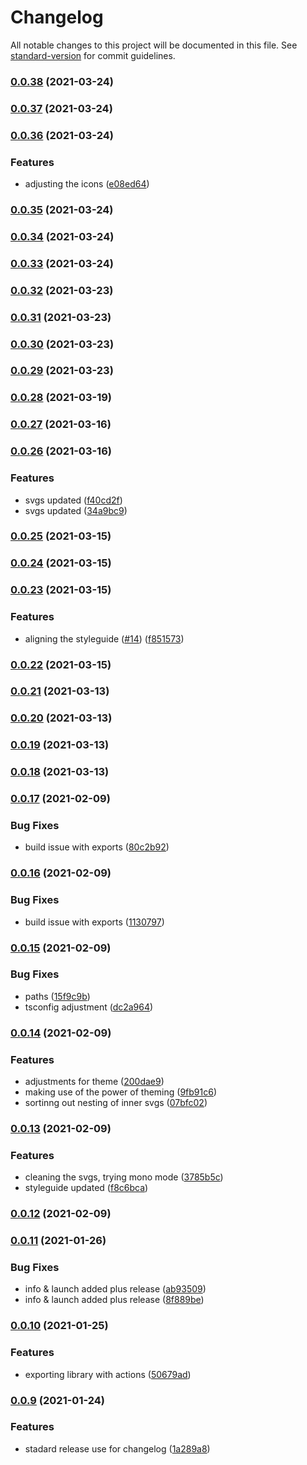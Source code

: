 # Changelog

All notable changes to this project will be documented in this file. See [standard-version](https://github.com/conventional-changelog/standard-version) for commit guidelines.

### [0.0.38](https://github.com/excelWithBusiness/webmobile-svg-library/compare/v0.0.37...v0.0.38) (2021-03-24)

### [0.0.37](https://github.com/excelWithBusiness/webmobile-svg-library/compare/v0.0.36...v0.0.37) (2021-03-24)

### [0.0.36](https://github.com/excelWithBusiness/webmobile-svg-library/compare/v0.0.35...v0.0.36) (2021-03-24)


### Features

* adjusting the icons ([e08ed64](https://github.com/excelWithBusiness/webmobile-svg-library/commit/e08ed64bb68f80a0217b09d899501dca294a2e19))

### [0.0.35](https://github.com/excelWithBusiness/webmobile-svg-library/compare/v0.0.34...v0.0.35) (2021-03-24)

### [0.0.34](https://github.com/excelWithBusiness/webmobile-svg-library/compare/v0.0.33...v0.0.34) (2021-03-24)

### [0.0.33](https://github.com/excelWithBusiness/webmobile-svg-library/compare/v0.0.32...v0.0.33) (2021-03-24)

### [0.0.32](https://github.com/excelWithBusiness/webmobile-svg-library/compare/v0.0.31...v0.0.32) (2021-03-23)

### [0.0.31](https://github.com/excelWithBusiness/webmobile-svg-library/compare/v0.0.30...v0.0.31) (2021-03-23)

### [0.0.30](https://github.com/excelWithBusiness/webmobile-svg-library/compare/v0.0.29...v0.0.30) (2021-03-23)

### [0.0.29](https://github.com/excelWithBusiness/webmobile-svg-library/compare/v0.0.28...v0.0.29) (2021-03-23)

### [0.0.28](https://github.com/excelWithBusiness/webmobile-svg-library/compare/v0.0.27...v0.0.28) (2021-03-19)

### [0.0.27](https://github.com/excelWithBusiness/webmobile-svg-library/compare/v0.0.25...v0.0.27) (2021-03-16)

### [0.0.26](https://github.com/excelWithBusiness/webmobile-svg-library/compare/v0.0.25...v0.0.26) (2021-03-16)


### Features

* svgs updated ([f40cd2f](https://github.com/excelWithBusiness/webmobile-svg-library/commit/f40cd2f601560954960200782177385a73a74cfe))
* svgs updated ([34a9bc9](https://github.com/excelWithBusiness/webmobile-svg-library/commit/34a9bc92c54d02ddeed03b05fe3e97a2ee389d2b))

### [0.0.25](https://github.com/excelWithBusiness/webmobile-svg-library/compare/v0.0.24...v0.0.25) (2021-03-15)

### [0.0.24](https://github.com/excelWithBusiness/webmobile-svg-library/compare/v0.0.23...v0.0.24) (2021-03-15)

### [0.0.23](https://github.com/excelWithBusiness/webmobile-svg-library/compare/v0.0.22...v0.0.23) (2021-03-15)


### Features

* aligning the styleguide ([#14](https://github.com/excelWithBusiness/webmobile-svg-library/issues/14)) ([f851573](https://github.com/excelWithBusiness/webmobile-svg-library/commit/f851573ea061ffb6733a17ad2edf70ccbf8292c8))

### [0.0.22](https://github.com/excelWithBusiness/webmobile-svg-library/compare/v0.0.21...v0.0.22) (2021-03-15)

### [0.0.21](https://github.com/excelWithBusiness/webmobile-svg-library/compare/v0.0.20...v0.0.21) (2021-03-13)

### [0.0.20](https://github.com/excelWithBusiness/webmobile-svg-library/compare/v0.0.19...v0.0.20) (2021-03-13)

### [0.0.19](https://github.com/excelWithBusiness/webmobile-svg-library/compare/v0.0.18...v0.0.19) (2021-03-13)

### [0.0.18](https://github.com/excelWithBusiness/webmobile-svg-library/compare/v0.0.17...v0.0.18) (2021-03-13)

### [0.0.17](https://github.com/excelWithBusiness/webmobile-svg-library/compare/v0.0.16...v0.0.17) (2021-02-09)


### Bug Fixes

* build issue with exports ([80c2b92](https://github.com/excelWithBusiness/webmobile-svg-library/commit/80c2b92a9b3f1be123f5c5e300e055ed9ce23500))

### [0.0.16](https://github.com/excelWithBusiness/webmobile-svg-library/compare/v0.0.15...v0.0.16) (2021-02-09)


### Bug Fixes

* build issue with exports ([1130797](https://github.com/excelWithBusiness/webmobile-svg-library/commit/1130797f86579f5ce4e0356bb452163d88f3937b))

### [0.0.15](https://github.com/excelWithBusiness/webmobile-svg-library/compare/v0.0.14...v0.0.15) (2021-02-09)


### Bug Fixes

* paths ([15f9c9b](https://github.com/excelWithBusiness/webmobile-svg-library/commit/15f9c9bd1cf39ca24372b48a0b2c676b1b0f5530))
* tsconfig adjustment ([dc2a964](https://github.com/excelWithBusiness/webmobile-svg-library/commit/dc2a964832dbf73588be3902e8712269b8f77efe))

### [0.0.14](https://github.com/excelWithBusiness/webmobile-svg-library/compare/v0.0.13...v0.0.14) (2021-02-09)


### Features

* adjustments for theme ([200dae9](https://github.com/excelWithBusiness/webmobile-svg-library/commit/200dae96b3b1e7dc589a99028b37b618c8887575))
* making use of the power of theming ([9fb91c6](https://github.com/excelWithBusiness/webmobile-svg-library/commit/9fb91c67556f1cb918dcd7455fc7ade10f5fda72))
* sortinng out nesting of inner svgs ([07bfc02](https://github.com/excelWithBusiness/webmobile-svg-library/commit/07bfc02fb9018ec068cd9d49a4c9aec802454639))

### [0.0.13](https://github.com/excelWithBusiness/webmobile-svg-library/compare/v0.0.12...v0.0.13) (2021-02-09)


### Features

* cleaning the svgs, trying mono mode ([3785b5c](https://github.com/excelWithBusiness/webmobile-svg-library/commit/3785b5c714bac615bf5d302c8948ea207703b86b))
* styleguide updated ([f8c6bca](https://github.com/excelWithBusiness/webmobile-svg-library/commit/f8c6bca234fc82633815309d21b87651e9d5d0ff))

### [0.0.12](https://github.com/excelWithBusiness/webmobile-svg-library/compare/v0.0.11...v0.0.12) (2021-02-09)

### [0.0.11](https://github.com/excelWithBusiness/webmobile-svg-library/compare/v0.0.10...v0.0.11) (2021-01-26)


### Bug Fixes

* info & launch added plus release ([ab93509](https://github.com/excelWithBusiness/webmobile-svg-library/commit/ab935095128222375405282252f0aa8048e9b013))
* info & launch added plus release ([8f889be](https://github.com/excelWithBusiness/webmobile-svg-library/commit/8f889bec89117cf1f71e6fce0a2ebebb07a4f28c))

### [0.0.10](https://github.com/excelWithBusiness/webmobile-svg-library/compare/v0.0.8...v0.0.10) (2021-01-25)


### Features

* exporting library with actions ([50679ad](https://github.com/excelWithBusiness/webmobile-svg-library/commit/50679ad72f12a0b9138cbb660604c98112608057))

### [0.0.9](https://github.com/excelWithBusiness/webmobile-svg-library/compare/v0.0.8...v0.0.9) (2021-01-24)


### Features

* stadard release use for changelog ([1a289a8](https://github.com/excelWithBusiness/webmobile-svg-library/commit/1a289a85735ef36fa1a2106b1b39ff2f718b10eb))

